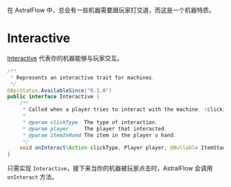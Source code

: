 在 AstralFlow 中，总会有一些机器需要跟玩家打交道，而这是一个机器特质。

# Interactive

[Interactive](https://af.ib67.io/javadoc/io/ib67/astralflow/machines/trait/Interactive.html) 代表你的机器能够与玩家交互。

```java
/**
 * Represents an interactive trait for machines.
 */
@ApiStatus.AvailableSince("0.1.0")
public interface Interactive {
    /**
     * Called when a player tries to interact with the machine. (clicking)
     *
     * @param clickType  The type of interaction.
     * @param player     The player that interacted.
     * @param itemInHand The item in the player's hand.
     */
    void onInteract(Action clickType, Player player, @Nullable ItemStack itemInHand);
}
```

只需实现 `Interactive`，接下来当你的机器被玩家点击时，AstralFlow 会调用 `onInteract` 方法。